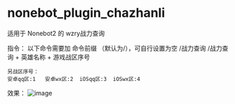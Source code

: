 # nonebot_plugin_chazhanli
适用于 Nonebot2 的 wzry战力查询

指令：
 以下命令需要加 命令前缀 （默认为/），可自行设置为空 
      /战力查询
      /战力查询 + 英雄名称 + 游戏战区序号 
      
    另战区序号：  
    安卓qq区:1   安卓wx区:2  iOSqq区:3  iOSwx区:4
    
 效果：
  ![image](https://user-images.githubusercontent.com/85006030/168576657-4900deb3-5466-4f45-b286-3dbdfd734b1a.png)
